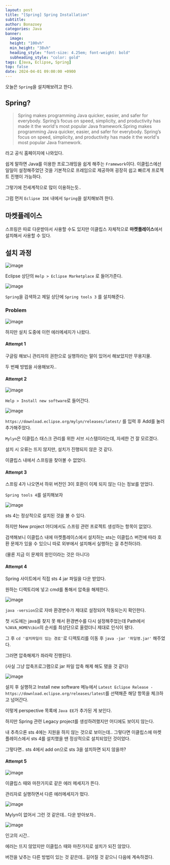 ```yaml
---
layout: post
title: "[Spring] Spring Installation"
subtitle: 
author: Bonazoey
categories: Java
banner:
  image: 
  height: "100vh"
  min_height: "38vh"
  heading_style: "font-size: 4.25em; font-weight: bold"
  subheading_style: "color: gold"
tags: [Java, Eclipse, Spring]
top: false
date: 2024-04-01 09:00:00 +0900
---
```



오늘은 `Spring`을 설치해보려고 한다.

## Spring?

> Spring makes programming Java quicker, easier, and safer for everybody. Spring’s focus on speed, simplicity, and productivity has made it the world's most popular Java framework.Spring makes programming Java quicker, easier, and safer for everybody. Spring’s focus on speed, simplicity, and productivity has made it the world's most popular Java framework.

라고 공식 홈페이지에 나와있다.

쉽게 말하면 Java를 이용한 프로그래밍을 쉽게 해주는 `Framework`이다. 이클립스에선 일일이 설정해주었던 것을 기본적으로 프레임으로 제공하여 굉장히 쉽고 빠르게 프로젝트 진행이 가능하다.

그렇기에 전세계적으로 많이 이용하는듯..

그럼 먼저 `Eclipse IDE` 내에서 `Spring`을 설치해보려 한다.

## 마켓플레이스

스프링은 따로 다운받아서 사용할 수도 있지만 이클립스 자체적으로 **마켓플레이스**에서 설치해서 사용할 수 있다.


## 설치 과정

![image](https://github.com/bonazoey/bonazoey.github.io/assets/142956374/39c26663-e018-4ee4-a199-d18805c9c6b8)

Eclipse 상단의 `Help > Eclipse Marketplace` 로 들어가준다.

![image](https://github.com/bonazoey/bonazoey.github.io/assets/142956374/43333490-e238-471e-8ae9-22885f0fb96a)

`Spring`을 검색하고 제일 상단에 `Spring tools 3` 를 설치해준다.

### Problem

![image](https://github.com/bonazoey/bonazoey.github.io/assets/142956374/ba0218a4-11a2-49df-b016-7e52a8f06aee)

하지만 설치 도중에 이런 에러메세지가 나왔다.

#### Attempt 1

구글링 해보니 관리자의 권한으로 실행하라는 말이 있어서 해보았지만 무용지물.

두 번째 방법을 사용해보자..

#### Attempt 2

![image](https://github.com/bonazoey/bonazoey.github.io/assets/142956374/b3124d70-c34f-49d2-85d6-26df2471dbf4)

`Help > Install new software`로 들어간다.

![image](https://github.com/bonazoey/bonazoey.github.io/assets/142956374/d3ee005e-d943-4a23-b559-4b18a9b4a59f)

`https://download.eclipse.org/mylyn/releases/latest/` 를 입력 후 Add를 눌러 추가해주었다.

`Mylyn`은 이클립스 태스크 관리를 위한 서브 시스템이라는데, 자세한 건 잘 모르겠다.

설치 시 오류는 뜨지 않지만, 설치가 진행되지 않은 것 같다.

이클립스 내에서 스프링을 찾아볼 수 없었다.

#### Attempt 3

스프링 4가 나오면서 하위 버전인 3이 호환이 이제 되지 않는 다는 정보를 얻었다.

`Spring tools 4`를 설치해보자

![image](https://github.com/bonazoey/bonazoey.github.io/assets/142956374/86e4df4f-c6fb-4c1c-a044-57ae8675c2a9)

sts 4는 정상적으로 설치된 것을 볼 수 있다.

하지만 New project 어디에서도 스프링 관련 프로젝트 생성하는 항목이 없었다.

검색해보니 이클립스 내에 마켓플레이스에서 설치하는 sts는 이클립스 버전에 따라 호환 문제가 있을 수 있으니 따로 외부에서 설치해서 실행하는 걸 추천하더라.

(물론 지금 이 문제의 원인이라는 것은 아니다)

#### Attempt 4

Spring 사이트에서 직접 sts 4 jar 파일을 다운 받았다.

원하는 디렉토리에 넣고 cmd를 통해서 압축을 해제한다.

![image](https://github.com/bonazoey/bonazoey.github.io/assets/142956374/e2308085-a6e9-4ead-a612-34305c478c58)

`java -version`으로 자바 환경변수가 제대로 설정되어 작동되는지 확인한다.

첫 시도에는 java를 찾지 못 해서 환경변수를 다시 설정해주었는데 Path에서 `%JAVA_HOME%\bin`의 순서를 최상단으로 올렸더니 제대로 인식이 됐다.

그 후 `cd '설치파일이 있는 경로'`로 디렉토리를 이동 후 `java -jar '파일명.jar'` 해주었다.

그러면 압축해제가 좌라락 진행된다.

(사실 그냥 압축프로그램으로 jar 파일 압축 해제 해도 됐을 것 같다)

![image](https://github.com/bonazoey/bonazoey.github.io/assets/142956374/0b1d9671-4b79-4c1f-945b-c37a45ecf3cc)

설치 후 실행하고 Install new software 메뉴에서 `Latest Eclipse Release - https://download.eclipse.org/releases/latest`를 선택해준 해당 항목을 체크하고 넘어간다.

이렇게 perspective 목록에 `Java EE`가 추가된 게 보인다.

하지만 Spring 관련 Legacy project를 생성하려했지만 어디에도 보이지 않는다.

내 추측으론 sts 4에는 지원을 하지 않는 것으로 보이는데.. 그렇다면 이클립스에 마켓플레이스에서 sts 4를 설치했을 땐 정상적으로 설치되었던 것이었다.

그렇다면.. sts 4에서 add on으로 sts 3을 설치하면 되지 않을까?

#### Attempt 5

![image](https://github.com/bonazoey/bonazoey.github.io/assets/142956374/7d125340-a893-4ac9-94c8-b0e07e145981)

이클립스 때와 마찬가지로 같은 에러 메세지가 뜬다.

관리자로 실행하면서 다른 에러메세지가 떴다.

![image](https://github.com/bonazoey/bonazoey.github.io/assets/142956374/c3dcd508-fc56-4a93-9ac6-3e50fb28a1b3)

Mylyn이 없어서 그런 것 같은데.. 다운 받아보자..

![image](https://github.com/bonazoey/bonazoey.github.io/assets/142956374/57e467fb-83c1-4996-8e37-769e817ced66)

인고의 시간..

에러는 뜨지 않았지만 이클립스 때와 마찬가지로 설치가 되진 않았다.

버전을 낮추는 다른 방법이 있는 것 같은데.. 길어질 것 같으니 다음에 계속하겠다.
